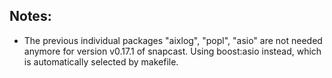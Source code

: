 <h2>Notes:</h2>

- The previous individual packages "aixlog", "popl", "asio" are not needed anymore for version v0.17.1 of snapcast. Using boost:asio instead, which is automatically selected by makefile.
